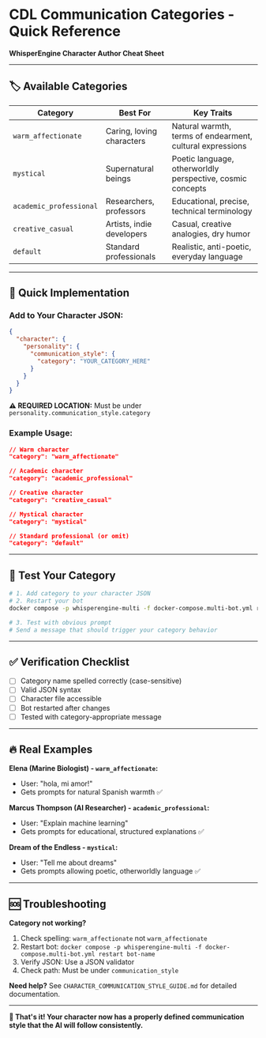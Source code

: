 # CDL Communication Categories - Quick Reference

**WhisperEngine Character Author Cheat Sheet**

---

## 🏷️ **Available Categories**

| Category | Best For | Key Traits |
|----------|----------|------------|
| `warm_affectionate` | Caring, loving characters | Natural warmth, terms of endearment, cultural expressions |
| `mystical` | Supernatural beings | Poetic language, otherworldly perspective, cosmic concepts |
| `academic_professional` | Researchers, professors | Educational, precise, technical terminology |
| `creative_casual` | Artists, indie developers | Casual, creative analogies, dry humor |
| `default` | Standard professionals | Realistic, anti-poetic, everyday language |

---

## 📝 **Quick Implementation**

### **Add to Your Character JSON:**
```json
{
  "character": {
    "personality": {
      "communication_style": {
        "category": "YOUR_CATEGORY_HERE"
      }
    }
  }
}
```

**⚠️ REQUIRED LOCATION:** Must be under `personality.communication_style.category`

### **Example Usage:**
```json
// Warm character
"category": "warm_affectionate"

// Academic character  
"category": "academic_professional"

// Creative character
"category": "creative_casual"

// Mystical character
"category": "mystical"

// Standard professional (or omit)
"category": "default"
```

---

## 🧪 **Test Your Category**

```bash
# 1. Add category to your character JSON
# 2. Restart your bot
docker compose -p whisperengine-multi -f docker-compose.multi-bot.yml restart your-bot-name

# 3. Test with obvious prompt
# Send a message that should trigger your category behavior
```

---

## ✅ **Verification Checklist**

- [ ] Category name spelled correctly (case-sensitive)
- [ ] Valid JSON syntax
- [ ] Character file accessible  
- [ ] Bot restarted after changes
- [ ] Tested with category-appropriate message

---

## 🔥 **Real Examples**

**Elena (Marine Biologist) - `warm_affectionate`:**
- User: "hola, mi amor!" 
- Gets prompts for natural Spanish warmth ✅

**Marcus Thompson (AI Researcher) - `academic_professional`:**
- User: "Explain machine learning"
- Gets prompts for educational, structured explanations ✅

**Dream of the Endless - `mystical`:**  
- User: "Tell me about dreams"
- Gets prompts allowing poetic, otherworldly language ✅

---

## 🆘 **Troubleshooting**

**Category not working?**
1. Check spelling: `warm_affectionate` not `warm_affectionate`
2. Restart bot: `docker compose -p whisperengine-multi -f docker-compose.multi-bot.yml restart bot-name`
3. Verify JSON: Use a JSON validator
4. Check path: Must be under `communication_style`

**Need help?** See `CHARACTER_COMMUNICATION_STYLE_GUIDE.md` for detailed documentation.

---

**🚀 That's it! Your character now has a properly defined communication style that the AI will follow consistently.**